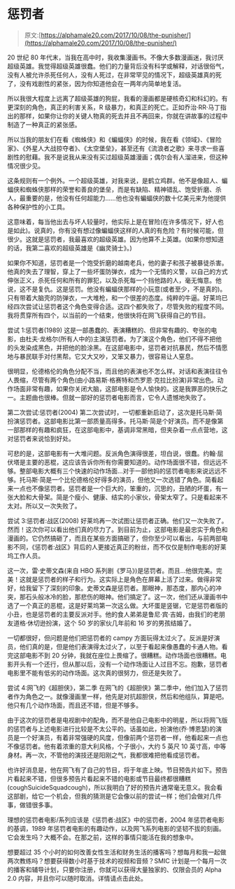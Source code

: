 # 惩罚者

> 原文:[https://alphamale20.com/2017/10/08/the-punisher/](https://alphamale20.com/2017/10/08/the-punisher/)

20 世纪 80 年代末，当我在高中时，我收集漫画书。不像大多数漫画迷，我讨厌超级英雄。我觉得超级英雄很蠢。他们的力量背后没有科学或解释，对话很俗气，没有人被允许杀死任何人，没有人死过，在非常罕见的情况下，超级英雄真的死了，没有戏剧性的紧张，因为你知道他会在一两年内简单地复活。

所以我很大程度上远离了超级英雄的狗屁，我看的漫画都是硬核奇幻和科幻的。有更深刻的角色，真正的利害关系，R 级暴力，和真正的死亡。正如乔治·RR·马丁指出的那样，如果你让你的关键人物真的死去并且不再回来，你就在讲故事的过程中制造了一种真正的紧张感。

所以当我的朋友们在看《蜘蛛侠》和《蝙蝠侠》的时候，我在看《领域》、《冒险家》、《外星人大战掠夺者》、《太空堡垒》，甚至还有《流浪者之歌》来寻求一些喜剧性的慰藉。我不是说我从来没有买过超级英雄漫画；偶尔会有人溜进来，但这种情况很少见。

这条规则有一个例外。一个超级英雄，对我来说，是鹤立鸡群。他不是像超人、蝙蝠侠和蜘蛛侠那样的荣誉和善良的堡垒，而是有缺陷、精神错乱、饱受折磨、杀人，最重要的是，他没有任何超能力……他也没有蝙蝠侠的数十亿美元来为他提供各种保护性的小工具。

这意味着，每当他出去与坏人较量时，他实际上是在冒险(在许多情况下，好人也是如此)。说真的，你有没有想过像蝙蝠侠这样的人真的有危险？有时候可能，但很少。这就是惩罚者，我最喜欢的超级英雄。因为他算不上英雄。(如果你想知道的话，我第二喜欢的超级英雄是《幽灵骑士》。)

如果你不知道，惩罚者是一个饱受折磨的越南老兵，他的妻子和孩子被暴徒杀害。他真的失去了理智，穿上了一些坏蛋防弹衣，成为一个无情的义警，以自己的方式伸张正义，杀死任何和所有的罪犯，以及杀死每一个挡他路的人，毫无悔意。他说，这不是复仇。这是惩罚。他没有蝙蝠侠那样的小玩意(或者至少，不是真的)。只有带着大脑壳的防弹衣，一大堆枪，和一个很差的态度。纯粹的牛逼。好莱坞已经四次尝试让惩罚者这个角色变得合适。这四个都失败了，尽管失败的程度不同。我将贯穿所有四个，以当前的一个结束，他很快将在网飞获得自己的节目。

尝试 1:惩罚者(1989)
这是一部愚蠢的、表演糟糕的、但非常有趣的、夸张的电影，由杜夫·龙格尔(所有人中的)主演惩罚者。为了演这个角色，他们不得不把他的头发染成黑色，并把他的脸涂黑。在这部电影中，惩罚者对抗暴民，然后不情愿地与暴民联手对付黑帮。它又大又吵，又笨又暴力，很容易让人窒息。

很明显，伦德格伦的角色分配不当，而且他的表演也不怎么样。对话和表演往往令人畏缩，尽管有两个角色(由小路易斯·格赛特和杰罗恩·克拉比扮演)非常出色。动作场面非常有趣，如果你关闭大脑，这部电影是令人愉快的。这是我罪恶的快乐之一。主题曲也很棒。但就一部好的惩罚者电影而言，它令人遗憾地失败了。

第二次尝试:惩罚者(2004)
第二次尝试时，一切都重新启动了，这次是托马斯·简扮演惩罚者。这部电影比第一部质量高得多。托马斯·简是个好演员。而不是像第一部那样的有趣和疯狂，在这部电影中，基调非常黑暗，但夹杂着一点点营地，这对惩罚者来说恰到好处。

可悲的是，这部电影有一大堆问题。反派角色演得很差，坦白说，很蠢。约翰·屈伏塔是主要的恶棍，这应该告诉你所有你需要知道的。动作场面很不错，但远远不够。整部电影大概有三个快速的动作场面…对于一部他妈的惩罚者电影来说远远不够。托马斯·简是一个比伦德格伦好得多的演员，但他又一次选错了角色。简看起来一点也不像惩罚者。惩罚者是一个巨大的，笨重的，沉思的，丑陋的坏蛋，有一张大脸和大骨架。简是个瘦小、健康、结实的小家伙，骨架太窄了。只是看起来不太对。所以又一次失败了。

尝试 3:惩罚者:战区(2008)
好莱坞再一次试图让惩罚者正确。他们又一次失败了。然而！这次你可以看出他们真的尽力了。到目前为止，这部电影是最忠实于角色和漫画的。它仍然搞砸了，而且在某些方面搞砸了，但你至少可以看出，与前两部电影不同，《惩罚者:战区》背后的人更接近真正的粉丝，而不仅仅是制作电影的好莱坞工作人员。

这一次，雷·史蒂文森(来自 HBO 系列剧《罗马》)是惩罚者。而且…他很完美。完美！这就是惩罚者的样子和行为。这实际上是角色在屏幕上活了过来。做得非常好，给我留下了深刻的印象。史蒂文森是惩罚者。那眼神，那态度，那内心的冲突，那石头般冰冷的脸，那悲伤的眼神。他们搞定了。这一次，他们还从漫画书中选了一个真正的恶棍，这是好莱坞第一次这么做。大坏蛋是竖锯，它是惩罚者版的小丑，也是惩罚者的主要反派对手。他的食人弟弟是鲁尼·宾·吉姆，由我们的老朋友道格·休切逊扮演，这个 50 岁的家伙几年前和 16 岁的男孩结婚了。

一切都很好，但问题是他们把惩罚者的 campy 方面玩得太过火了。反派是好演员，他们真的是，但是他们表演得太过火了，以至于看起来像愚蠢的卡通人物。看完这部电影不到 20 分钟，我就在座位上畏缩了。很糟糕。动作场面也很糟糕。电影开头有一个还行，但从那以后，没有一个动作场面让人过目不忘。抱歉，惩罚者电影里不能有低劣的动作场面。这次真的很努力，但还是失败了。

尝试 4:网飞的《超胆侠》，第二季
在网飞的《超胆侠》第二季中，他们加入了惩罚者作为角色之一。就像漫画里一样，他先是对抗超胆侠，然后和他组队，算是吧。他只有几个动作场面，而且还不错，但是不够多。

由于这次的惩罚者是电视剧中的配角，而不是他自己电影中的明星，所以将网飞版的惩罚者与上述电影进行比较是不太公平的。话虽如此，扮演他(乔·博恩瑟)的演员是一个好演员，有着非常强硬的风度，但像前两个惩罚者一样，他看起来一点也不像惩罚者。他有着浓重的意大利风格，个子很小，大约 5 英尺 10 英寸高，中等身材。再一次，不管他的演技还是阳刚之气，我都很难把他看成惩罚者。

也许好消息是，他在网飞有了自己的节目，将于年底上映。节目预告片如下。预告片看起来不错，但很多预告片看起来不错的电影或节目最终都很糟糕(coughSuicideSquadcough)，所以我明白了好的预告片通常毫无意义。我会看这部剧，给它一个机会，但我的猜测是它会像以前的尝试一样；他们会做对几件事，做错很多事。

理想的惩罚者电影/系列应该是《惩罚者:战区》中的惩罚者，2004 年惩罚者电影的基调，1989 年惩罚者电影的有趣动作，以及网飞系列电影的坚韧不拔的刻画。它会发生吗？大概不会。在那之前，这样的事情只能活在我的想象中。

想要超过 35 个小时的如何改善女性生活和财务生活的播客吗？想每月和我一起做两次教练吗？想要获得数小时基于技术的视频和音频？SMIC 计划是一个每月一次的播客和辅导计划，只要你注册，你就可以获得大量独家的、仅限会员的 Alpha 2.0 内容，并且你可以随时取消。详情请点击此处。